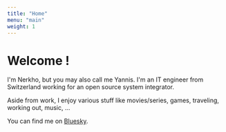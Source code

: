 ```yaml
---
title: "Home"
menu: "main"
weight: 1
---
```


# Welcome !

I'm Nerkho, but you may also call me Yannis. I'm an IT engineer from Switzerland working for an open source system integrator.

Aside from work, I enjoy various stuff like movies/series, games, traveling, working out, music, ...

You can find me on [Bluesky](https://bsky.app/profile/nerkho.ch).
